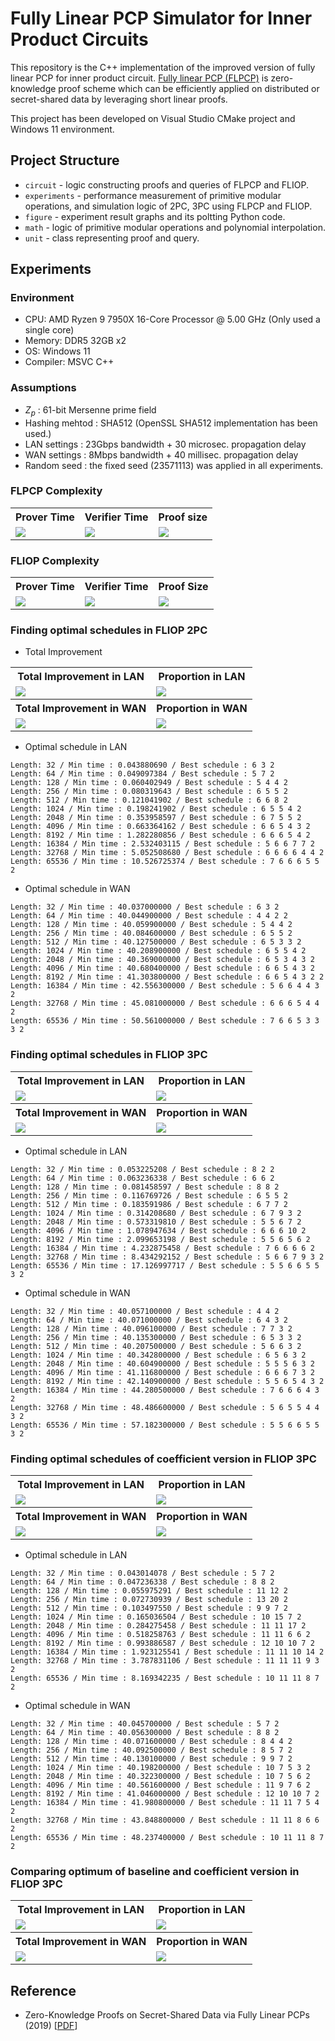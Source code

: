 # Fully Linear PCP Simulator for Inner Product Circuits

This repository is the C++ implementation of the improved version of fully linear PCP for inner product circuit.
[Fully linear PCP (FLPCP)](https://eprint.iacr.org/2019/188.pdf) is zero-knowledge proof scheme which can be efficiently applied on distributed or secret-shared data by leveraging short linear proofs.

This project has been developed on Visual Studio CMake project and Windows 11 environment.

## Project Structure

* `circuit` - logic constructing proofs and queries of FLPCP and FLIOP.
* `experiments` - performance measurement of primitive modular operations, and simulation logic of 2PC, 3PC using FLPCP and FLIOP.
* `figure` - experiment result graphs and its poltting Python code.
* `math` - logic of primitive modular operations and polynomial interpolation.
* `unit` - class representing proof and query.

## Experiments

### Environment

* CPU: AMD Ryzen 9 7950X 16-Core Processor @ 5.00 GHz (Only used a single core)
* Memory: DDR5 32GB x2
* OS: Windows 11
* Compiler: MSVC C++

### Assumptions

* $Z_p$ : 61-bit Mersenne prime field
* Hashing mehtod : SHA512 (OpenSSL SHA512 implementation has been used.)
* LAN settings : 23Gbps bandwidth + 30 microsec. propagation delay
* WAN settings : 8Mbps bandwidth + 40 millisec. propagation delay
* Random seed : the fixed seed (23571113) was applied in all experiments.

### FLPCP Complexity

<div align="center">
  <table>
    <tr>
      <th> Prover Time </th>
      <th> Verifier Time </th>
      <th> Proof size </th>
    </tr>
    <tr>
      <td> <img src="./figure/FLPCP/prover_time.png" /> </td>
      <td> <img src="./figure/FLPCP/verifier_time.png" /> </td>
      <td> <img src="./figure/FLPCP/proof_size.png" /> </td>
    </tr>
  </table>
</div>

### FLIOP Complexity

<div align="center">
  <table>
    <tr>
      <th> Prover Time </th>
      <th> Verifier Time </th>
      <th> Proof Size </th>
    </tr>
    <tr>
      <td> <img src="./figure/FLIOP/prover_time.png" /> </td>
      <td> <img src="./figure/FLIOP/verifier_time.png" /> </td>
      <td> <img src="./figure/FLIOP/proof_size.png" /> </td>
    </tr>
  </table>
</div>

### Finding optimal schedules in FLIOP 2PC

* Total Improvement

<div align="center">
  <table>
    <tr>
      <th> Total Improvement in LAN </th>
      <th> Proportion in LAN </th>
    </tr>
    <tr>
      <td> <img src="./figure/optimal_schedule/lan_total.png" /> </td>
      <td> <img src="./figure/optimal_schedule/lan_portion.png" /> </td>
    </tr>
    <tr>
      <th> Total Improvement in WAN </th>
      <th> Proportion in WAN </th>
    </tr>
    <tr>
      <td> <img src="./figure/optimal_schedule/wan_total.png" /> </td>
      <td> <img src="./figure/optimal_schedule/wan_portion.png" /> </td>
    </tr>
  </table>
</div>

* Optimal schedule in LAN

```
Length: 32 / Min time : 0.043880690 / Best schedule : 6 3 2
Length: 64 / Min time : 0.049097384 / Best schedule : 5 7 2
Length: 128 / Min time : 0.060402949 / Best schedule : 5 4 4 2
Length: 256 / Min time : 0.080319643 / Best schedule : 6 5 5 2
Length: 512 / Min time : 0.121041902 / Best schedule : 6 6 8 2
Length: 1024 / Min time : 0.198241902 / Best schedule : 6 5 5 4 2
Length: 2048 / Min time : 0.353958597 / Best schedule : 6 7 5 5 2
Length: 4096 / Min time : 0.663364162 / Best schedule : 6 6 5 4 3 2
Length: 8192 / Min time : 1.282280856 / Best schedule : 6 6 6 5 4 2
Length: 16384 / Min time : 2.532403115 / Best schedule : 5 6 6 7 7 2
Length: 32768 / Min time : 5.052508680 / Best schedule : 6 6 6 6 4 4 2
Length: 65536 / Min time : 10.526725374 / Best schedule : 7 6 6 6 5 5 2
```

* Optimal schedule in WAN

```
Length: 32 / Min time : 40.037000000 / Best schedule : 6 3 2
Length: 64 / Min time : 40.044900000 / Best schedule : 4 4 2 2
Length: 128 / Min time : 40.059900000 / Best schedule : 5 4 4 2
Length: 256 / Min time : 40.084600000 / Best schedule : 6 5 5 2
Length: 512 / Min time : 40.127500000 / Best schedule : 6 5 3 3 2
Length: 1024 / Min time : 40.208900000 / Best schedule : 6 5 5 4 2
Length: 2048 / Min time : 40.369000000 / Best schedule : 6 5 3 4 3 2
Length: 4096 / Min time : 40.680400000 / Best schedule : 6 6 5 4 3 2
Length: 8192 / Min time : 41.303800000 / Best schedule : 6 6 5 4 3 2 2
Length: 16384 / Min time : 42.556300000 / Best schedule : 5 6 6 4 4 3 2
Length: 32768 / Min time : 45.081000000 / Best schedule : 6 6 6 5 4 4 2
Length: 65536 / Min time : 50.561000000 / Best schedule : 7 6 6 5 3 3 3 2
```

### Finding optimal schedules in FLIOP 3PC

<div align="center">
  <table>
    <tr>
      <th> Total Improvement in LAN </th>
      <th> Proportion in LAN </th>
    </tr>
    <tr>
      <td> <img src="./figure/optimal_schedule_3pc/lan_total.png" /> </td>
      <td> <img src="./figure/optimal_schedule_3pc/lan_portion.png" /> </td>
    </tr>
    <tr>
      <th> Total Improvement in WAN </th>
      <th> Proportion in WAN </th>
    </tr>
    <tr>
      <td> <img src="./figure/optimal_schedule_3pc/wan_total.png" /> </td>
      <td> <img src="./figure/optimal_schedule_3pc/wan_portion.png" /> </td>
    </tr>
  </table>
</div>

* Optimal schedule in LAN

```
Length: 32 / Min time : 0.053225208 / Best schedule : 8 2 2
Length: 64 / Min time : 0.063236338 / Best schedule : 6 6 2
Length: 128 / Min time : 0.081458597 / Best schedule : 8 8 2
Length: 256 / Min time : 0.116769726 / Best schedule : 6 5 5 2
Length: 512 / Min time : 0.183591986 / Best schedule : 6 7 7 2
Length: 1024 / Min time : 0.314208680 / Best schedule : 6 7 9 3 2
Length: 2048 / Min time : 0.573319810 / Best schedule : 5 5 6 7 2
Length: 4096 / Min time : 1.078947634 / Best schedule : 6 6 6 10 2
Length: 8192 / Min time : 2.099653198 / Best schedule : 5 5 6 5 6 2
Length: 16384 / Min time : 4.232875458 / Best schedule : 7 6 6 6 6 2
Length: 32768 / Min time : 8.434292152 / Best schedule : 5 6 6 7 9 3 2
Length: 65536 / Min time : 17.126997717 / Best schedule : 5 5 6 6 5 5 3 2
```

* Optimal schedule in WAN

```
Length: 32 / Min time : 40.057100000 / Best schedule : 4 4 2
Length: 64 / Min time : 40.071000000 / Best schedule : 6 4 3 2
Length: 128 / Min time : 40.096100000 / Best schedule : 7 7 3 2
Length: 256 / Min time : 40.135300000 / Best schedule : 6 5 3 3 2
Length: 512 / Min time : 40.207500000 / Best schedule : 5 6 6 3 2
Length: 1024 / Min time : 40.342800000 / Best schedule : 6 5 6 3 2
Length: 2048 / Min time : 40.604900000 / Best schedule : 5 5 5 6 3 2
Length: 4096 / Min time : 41.116800000 / Best schedule : 6 6 6 7 3 2
Length: 8192 / Min time : 42.140900000 / Best schedule : 5 5 6 5 4 3 2
Length: 16384 / Min time : 44.280500000 / Best schedule : 7 6 6 6 4 3 2
Length: 32768 / Min time : 48.486600000 / Best schedule : 5 6 5 5 4 4 3 2
Length: 65536 / Min time : 57.182300000 / Best schedule : 5 5 6 6 5 5 3 2
```

### Finding optimal schedules of coefficient version in FLIOP 3PC

<div align="center">
  <table>
    <tr>
      <th> Total Improvement in LAN </th>
      <th> Proportion in LAN </th>
    </tr>
    <tr>
      <td> <img src="./figure/optimal_schedule_3pc_coefficient/lan_total.png" /> </td>
      <td> <img src="./figure/optimal_schedule_3pc_coefficient/lan_portion.png" /> </td>
    </tr>
    <tr>
      <th> Total Improvement in WAN </th>
      <th> Proportion in WAN </th>
    </tr>
    <tr>
      <td> <img src="./figure/optimal_schedule_3pc_coefficient/wan_total.png" /> </td>
      <td> <img src="./figure/optimal_schedule_3pc_coefficient/wan_portion.png" /> </td>
    </tr>
  </table>
</div>

* Optimal schedule in LAN

```
Length: 32 / Min time : 0.043014078 / Best schedule : 5 7 2
Length: 64 / Min time : 0.047236338 / Best schedule : 8 8 2
Length: 128 / Min time : 0.055975291 / Best schedule : 11 12 2
Length: 256 / Min time : 0.072730939 / Best schedule : 13 20 2
Length: 512 / Min time : 0.103497550 / Best schedule : 9 9 7 2
Length: 1024 / Min time : 0.165036504 / Best schedule : 10 15 7 2
Length: 2048 / Min time : 0.284275458 / Best schedule : 11 11 17 2
Length: 4096 / Min time : 0.518258763 / Best schedule : 11 11 6 6 2
Length: 8192 / Min time : 0.993886587 / Best schedule : 12 10 10 7 2
Length: 16384 / Min time : 1.923125541 / Best schedule : 11 11 10 14 2
Length: 32768 / Min time : 3.787831106 / Best schedule : 11 11 11 9 3 2
Length: 65536 / Min time : 8.169342235 / Best schedule : 10 11 11 8 7 2
```

* Optimal schedule in WAN

```
Length: 32 / Min time : 40.045700000 / Best schedule : 5 7 2
Length: 64 / Min time : 40.056300000 / Best schedule : 8 8 2
Length: 128 / Min time : 40.071600000 / Best schedule : 8 4 4 2
Length: 256 / Min time : 40.092500000 / Best schedule : 8 5 7 2
Length: 512 / Min time : 40.130100000 / Best schedule : 9 9 7 2
Length: 1024 / Min time : 40.198200000 / Best schedule : 10 7 5 3 2
Length: 2048 / Min time : 40.322300000 / Best schedule : 10 7 5 6 2
Length: 4096 / Min time : 40.561600000 / Best schedule : 11 9 7 6 2
Length: 8192 / Min time : 41.046000000 / Best schedule : 12 10 10 7 2
Length: 16384 / Min time : 41.980800000 / Best schedule : 11 11 7 5 4 2
Length: 32768 / Min time : 43.848800000 / Best schedule : 11 11 8 6 6 2
Length: 65536 / Min time : 48.237400000 / Best schedule : 10 11 11 8 7 2
```

### Comparing optimum of baseline and coefficient version in FLIOP 3PC

<div align="center">
  <table>
    <tr>
      <th> Total Improvement in LAN </th>
      <th> Proportion in LAN </th>
    </tr>
    <tr>
      <td> <img src="./figure/comparison_optimum/lan_total.png" /> </td>
      <td> <img src="./figure/comparison_optimum/lan_portion.png" /> </td>
    </tr>
    <tr>
      <th> Total Improvement in WAN </th>
      <th> Proportion in WAN </th>
    </tr>
    <tr>
      <td> <img src="./figure/comparison_optimum/wan_total.png" /> </td>
      <td> <img src="./figure/comparison_optimum/wan_portion.png" /> </td>
    </tr>
  </table>
</div>

## Reference

* Zero-Knowledge Proofs on Secret-Shared Data via Fully Linear PCPs (2019) [[PDF](https://eprint.iacr.org/2019/188.pdf)]
